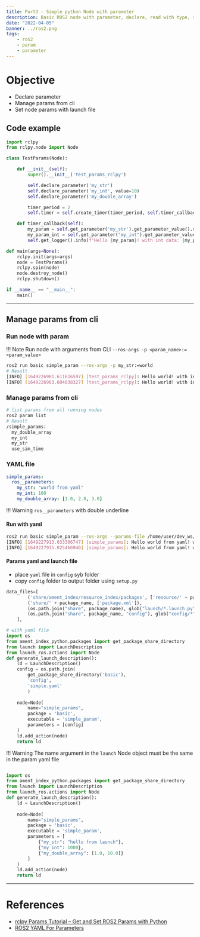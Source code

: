 ```yaml
---
title: Part3 - Simple python Node with parameter
description: Basic ROS2 node with parameter, declare, read with type, set from command line or using yaml file, get and set from command line or gui
date: "2022-04-05"
banner: ../ros2.png
tags:
    - ros2
    - param
    - parameter
---
```


# Objective 

- Declare parameter
- Manage params from cli
- Set node params with launch file
  
## Code example

```python
import rclpy
from rclpy.node import Node

class TestParams(Node):

    def __init__(self):
        super().__init__('test_params_rclpy')

        self.declare_parameter('my_str')
        self.declare_parameter('my_int', value=10)
        self.declare_parameter('my_double_array')

        timer_period = 2
        self.timer = self.create_timer(timer_period, self.timer_callback)

    def timer_callback(self):
        my_param = self.get_parameter('my_str').get_parameter_value().string_value
        my_param_int = self.get_parameter("my_int").get_parameter_value().integer_value
        self.get_logger().info(f"Hello {my_param}! with int data: {my_param_int}")

def main(args=None):
    rclpy.init(args=args)
    node = TestParams()
    rclpy.spin(node)
    node.destroy_node()
    rclpy.shutdown()

if __name__ == "__main__":
    main()
```

---

## Manage params from cli

### Run node with param
!!! Note
    Run node with arguments from CLI
    `--ros-args -p <param_name>:=<param_value>`

```bash
ros2 run basic simple_param --ros-args -p my_str:=world
# Result
[INFO] [1649226981.611616597] [test_params_rclpy]: Hello world! with int data: 10
[INFO] [1649226983.604038327] [test_params_rclpy]: Hello world! with int data: 10
```

### Manage params from cli

```bash
# list params from all running nodes
ros2 param list
# Result 
/simple_params:
  my_double_array
  my_int
  my_str
  use_sim_time

```

### YAML file
```yaml  title="simple.yaml" linenums="1" hl_lines="2"
simple_params:
  ros__parameters:
    my_str: "world from yaml"
    my_int: 100
    my_double_array: [1.0, 2.0, 3.0]
```

!!! Warning
    `ros__parameters` with double underline

#### Run with yaml
```bash title="terminal1"
ros2 run basic simple_param --ros-args --params-file /home/user/dev_ws/src/basic/config/simple.yaml
[INFO] [1649227913.033306747] [simple_params]: Hello world from yaml! with int data: 100
[INFO] [1649227915.025466940] [simple_params]: Hello world from yaml! with int data: 100
```

#### Params yaml and launch file
- place `yaml` file in `config` syb folder
- copy `config` folder to output folder using `setup.py`

```python title="yaml copy" linenums="1" hl_lines="5"
data_files=[
        ('share/ament_index/resource_index/packages', ['resource/' + package_name]),
        ('share/' + package_name, ['package.xml']),
        (os.path.join("share", package_name), glob("launch/*.launch.py")),
        (os.path.join("share", package_name, "config"), glob("config/*")),
    ],
```
```python title="simple_param_yaml.launch.py"  linenums="1" hl_lines="14"
# with yaml file
import os
from ament_index_python.packages import get_package_share_directory
from launch import LaunchDescription
from launch_ros.actions import Node
def generate_launch_description():
    ld = LaunchDescription()
    config = os.path.join(
        get_package_share_directory('basic'),
        'config',
        'simple.yaml'
        )
        
    node=Node(
        name="simple_params",
        package = 'basic',
        executable = 'simple_param',
        parameters = [config]
    )
    ld.add_action(node)
    return ld
```

!!! Warning
    The name argument in the `launch` Node object must be the same in the param yaml file


```python title="simple_param.launch.py"  linenums="1" hl_lines="12-16"

import os
from ament_index_python.packages import get_package_share_directory
from launch import LaunchDescription
from launch_ros.actions import Node
def generate_launch_description():
    ld = LaunchDescription()
        
    node=Node(
        name="simple_params",
        package = 'basic',
        executable = 'simple_param',
        parameters = [
            {"my_str": "hello from launch"},
            {"my_int": 1000},
            {"my_double_array": [1.0, 10.0]}
        ]
    )
    ld.add_action(node)
    return ld
```




---


# References
- [rclpy Params Tutorial – Get and Set ROS2 Params with Python](https://roboticsbackend.com/rclpy-params-tutorial-get-set-ros2-params-with-python/)
- [ROS2 YAML For Parameters](https://roboticsbackend.com/ros2-yaml-params/)